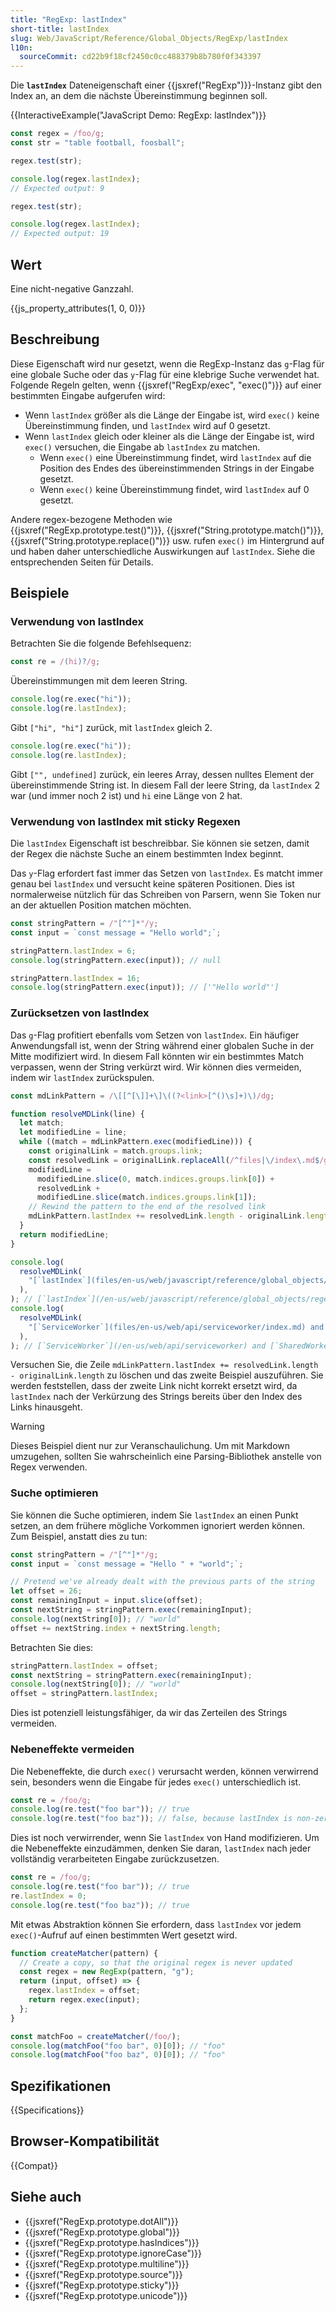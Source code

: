 ```yaml
---
title: "RegExp: lastIndex"
short-title: lastIndex
slug: Web/JavaScript/Reference/Global_Objects/RegExp/lastIndex
l10n:
  sourceCommit: cd22b9f18cf2450c0cc488379b8b780f0f343397
---
```


Die **`lastIndex`** Dateneigenschaft einer {{jsxref("RegExp")}}-Instanz gibt den Index an, an dem die nächste Übereinstimmung beginnen soll.

{{InteractiveExample("JavaScript Demo: RegExp: lastIndex")}}

```js interactive-example
const regex = /foo/g;
const str = "table football, foosball";

regex.test(str);

console.log(regex.lastIndex);
// Expected output: 9

regex.test(str);

console.log(regex.lastIndex);
// Expected output: 19
```

## Wert

Eine nicht-negative Ganzzahl.

{{js_property_attributes(1, 0, 0)}}

## Beschreibung

Diese Eigenschaft wird nur gesetzt, wenn die RegExp-Instanz das `g`-Flag für eine globale Suche oder das `y`-Flag für eine klebrige Suche verwendet hat. Folgende Regeln gelten, wenn {{jsxref("RegExp/exec", "exec()")}} auf einer bestimmten Eingabe aufgerufen wird:

- Wenn `lastIndex` größer als die Länge der Eingabe ist, wird `exec()` keine Übereinstimmung finden, und `lastIndex` wird auf 0 gesetzt.
- Wenn `lastIndex` gleich oder kleiner als die Länge der Eingabe ist, wird `exec()` versuchen, die Eingabe ab `lastIndex` zu matchen.
  - Wenn `exec()` eine Übereinstimmung findet, wird `lastIndex` auf die Position des Endes des übereinstimmenden Strings in der Eingabe gesetzt.
  - Wenn `exec()` keine Übereinstimmung findet, wird `lastIndex` auf 0 gesetzt.

Andere regex-bezogene Methoden wie {{jsxref("RegExp.prototype.test()")}}, {{jsxref("String.prototype.match()")}}, {{jsxref("String.prototype.replace()")}} usw. rufen `exec()` im Hintergrund auf und haben daher unterschiedliche Auswirkungen auf `lastIndex`. Siehe die entsprechenden Seiten für Details.

## Beispiele

### Verwendung von lastIndex

Betrachten Sie die folgende Befehlsequenz:

```js
const re = /(hi)?/g;
```

Übereinstimmungen mit dem leeren String.

```js
console.log(re.exec("hi"));
console.log(re.lastIndex);
```

Gibt `["hi", "hi"]` zurück, mit `lastIndex` gleich 2.

```js
console.log(re.exec("hi"));
console.log(re.lastIndex);
```

Gibt `["", undefined]` zurück, ein leeres Array, dessen nulltes Element der übereinstimmende String ist. In diesem Fall der leere String, da `lastIndex` 2 war (und immer noch 2 ist) und `hi` eine Länge von 2 hat.

### Verwendung von lastIndex mit sticky Regexen

Die `lastIndex` Eigenschaft ist beschreibbar. Sie können sie setzen, damit der Regex die nächste Suche an einem bestimmten Index beginnt.

Das `y`-Flag erfordert fast immer das Setzen von `lastIndex`. Es matcht immer genau bei `lastIndex` und versucht keine späteren Positionen. Dies ist normalerweise nützlich für das Schreiben von Parsern, wenn Sie Token nur an der aktuellen Position matchen möchten.

```js
const stringPattern = /"[^"]*"/y;
const input = `const message = "Hello world";`;

stringPattern.lastIndex = 6;
console.log(stringPattern.exec(input)); // null

stringPattern.lastIndex = 16;
console.log(stringPattern.exec(input)); // ['"Hello world"']
```

### Zurücksetzen von lastIndex

Das `g`-Flag profitiert ebenfalls vom Setzen von `lastIndex`. Ein häufiger Anwendungsfall ist, wenn der String während einer globalen Suche in der Mitte modifiziert wird. In diesem Fall könnten wir ein bestimmtes Match verpassen, wenn der String verkürzt wird. Wir können dies vermeiden, indem wir `lastIndex` zurückspulen.

```js
const mdLinkPattern = /\[[^[\]]+\]\((?<link>[^()\s]+)\)/dg;

function resolveMDLink(line) {
  let match;
  let modifiedLine = line;
  while ((match = mdLinkPattern.exec(modifiedLine))) {
    const originalLink = match.groups.link;
    const resolvedLink = originalLink.replaceAll(/^files|\/index\.md$/g, "");
    modifiedLine =
      modifiedLine.slice(0, match.indices.groups.link[0]) +
      resolvedLink +
      modifiedLine.slice(match.indices.groups.link[1]);
    // Rewind the pattern to the end of the resolved link
    mdLinkPattern.lastIndex += resolvedLink.length - originalLink.length;
  }
  return modifiedLine;
}

console.log(
  resolveMDLink(
    "[`lastIndex`](files/en-us/web/javascript/reference/global_objects/regexp/lastindex/index.md)",
  ),
); // [`lastIndex`](/en-us/web/javascript/reference/global_objects/regexp/lastindex)
console.log(
  resolveMDLink(
    "[`ServiceWorker`](files/en-us/web/api/serviceworker/index.md) and [`SharedWorker`](files/en-us/web/api/sharedworker/index.md)",
  ),
); // [`ServiceWorker`](/en-us/web/api/serviceworker) and [`SharedWorker`](/en-us/web/api/sharedworker)
```

Versuchen Sie, die Zeile `mdLinkPattern.lastIndex += resolvedLink.length - originalLink.length` zu löschen und das zweite Beispiel auszuführen. Sie werden feststellen, dass der zweite Link nicht korrekt ersetzt wird, da `lastIndex` nach der Verkürzung des Strings bereits über den Index des Links hinausgeht.

> [!WARNING]
> Dieses Beispiel dient nur zur Veranschaulichung. Um mit Markdown umzugehen, sollten Sie wahrscheinlich eine Parsing-Bibliothek anstelle von Regex verwenden.

### Suche optimieren

Sie können die Suche optimieren, indem Sie `lastIndex` an einen Punkt setzen, an dem frühere mögliche Vorkommen ignoriert werden können. Zum Beispiel, anstatt dies zu tun:

```js
const stringPattern = /"[^"]*"/g;
const input = `const message = "Hello " + "world";`;

// Pretend we've already dealt with the previous parts of the string
let offset = 26;
const remainingInput = input.slice(offset);
const nextString = stringPattern.exec(remainingInput);
console.log(nextString[0]); // "world"
offset += nextString.index + nextString.length;
```

Betrachten Sie dies:

```js
stringPattern.lastIndex = offset;
const nextString = stringPattern.exec(remainingInput);
console.log(nextString[0]); // "world"
offset = stringPattern.lastIndex;
```

Dies ist potenziell leistungsfähiger, da wir das Zerteilen des Strings vermeiden.

### Nebeneffekte vermeiden

Die Nebeneffekte, die durch `exec()` verursacht werden, können verwirrend sein, besonders wenn die Eingabe für jedes `exec()` unterschiedlich ist.

```js
const re = /foo/g;
console.log(re.test("foo bar")); // true
console.log(re.test("foo baz")); // false, because lastIndex is non-zero
```

Dies ist noch verwirrender, wenn Sie `lastIndex` von Hand modifizieren. Um die Nebeneffekte einzudämmen, denken Sie daran, `lastIndex` nach jeder vollständig verarbeiteten Eingabe zurückzusetzen.

```js
const re = /foo/g;
console.log(re.test("foo bar")); // true
re.lastIndex = 0;
console.log(re.test("foo baz")); // true
```

Mit etwas Abstraktion können Sie erfordern, dass `lastIndex` vor jedem `exec()`-Aufruf auf einen bestimmten Wert gesetzt wird.

```js
function createMatcher(pattern) {
  // Create a copy, so that the original regex is never updated
  const regex = new RegExp(pattern, "g");
  return (input, offset) => {
    regex.lastIndex = offset;
    return regex.exec(input);
  };
}

const matchFoo = createMatcher(/foo/);
console.log(matchFoo("foo bar", 0)[0]); // "foo"
console.log(matchFoo("foo baz", 0)[0]); // "foo"
```

## Spezifikationen

{{Specifications}}

## Browser-Kompatibilität

{{Compat}}

## Siehe auch

- {{jsxref("RegExp.prototype.dotAll")}}
- {{jsxref("RegExp.prototype.global")}}
- {{jsxref("RegExp.prototype.hasIndices")}}
- {{jsxref("RegExp.prototype.ignoreCase")}}
- {{jsxref("RegExp.prototype.multiline")}}
- {{jsxref("RegExp.prototype.source")}}
- {{jsxref("RegExp.prototype.sticky")}}
- {{jsxref("RegExp.prototype.unicode")}}
